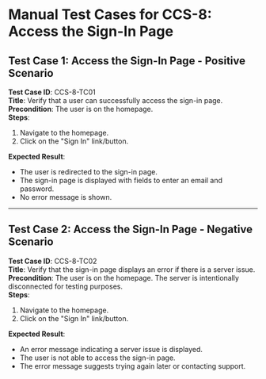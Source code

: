 # Manual Test Cases for CCS-8: Access the Sign-In Page

## Test Case 1: Access the Sign-In Page - Positive Scenario

**Test Case ID**: CCS-8-TC01  
**Title**: Verify that a user can successfully access the sign-in page.  
**Precondition**: The user is on the homepage.  
**Steps**:
1. Navigate to the homepage.
2. Click on the "Sign In" link/button.

**Expected Result**:  
- The user is redirected to the sign-in page.
- The sign-in page is displayed with fields to enter an email and password.
- No error message is shown.

---

## Test Case 2: Access the Sign-In Page - Negative Scenario

**Test Case ID**: CCS-8-TC02  
**Title**: Verify that the sign-in page displays an error if there is a server issue.  
**Precondition**: The user is on the homepage. The server is intentionally disconnected for testing purposes.  
**Steps**:
1. Navigate to the homepage.
2. Click on the "Sign In" link/button.

**Expected Result**:  
- An error message indicating a server issue is displayed.
- The user is not able to access the sign-in page.
- The error message suggests trying again later or contacting support.